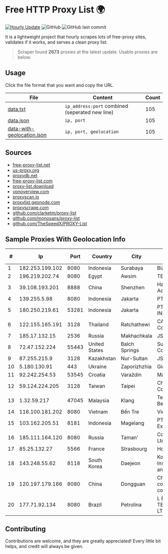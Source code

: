 
# Free HTTP Proxy List 🌍

[![Hourly Update](https://github.com/mertguvencli/http-proxy-list/actions/workflows/main.yml/badge.svg?branch=main)](https://github.com/mertguvencli/http-proxy-list/actions/workflows/main.yml)
![GitHub](https://img.shields.io/github/license/mertguvencli/http-proxy-list)
![GitHub last commit](https://img.shields.io/github/last-commit/mertguvencli/http-proxy-list)

It is a lightweight project that hourly scrapes lots of free-proxy sites, validates if it works, and serves a clean proxy list.


> Scraper found **2673** proxies at the latest update. Usable proxies are below.

## Usage

Click the file format that you want and copy the URL.


|File|Content|Count|
|----|-------|-----|
|[data.txt](https://raw.githubusercontent.com/mertguvencli/http-proxy-list/main/proxy-list/data.txt)|`ip_address:port` combined (seperated new line)|105|
|[data.json](https://raw.githubusercontent.com/mertguvencli/http-proxy-list/main/proxy-list/data.json)|`ip, port`|105|
|[data-with-geolocation.json](https://raw.githubusercontent.com/mertguvencli/http-proxy-list/main/proxy-list/data-with-geolocation.json)|`ip, port, geolocation`|105|

## Sources

* [free-proxy-list.net](https://free-proxy-list.net)
* [us-proxy.org](https://www.us-proxy.org)
* [proxydb.net](http://proxydb.net)
* [free-proxy-list.com](https://free-proxy-list.com/?page=&port=&type%5B%5D=http&type%5B%5D=https&up_time=0&search=Search)
* [proxy-list.download](https://www.proxy-list.download/HTTP)
* [vpnoverview.com](https://vpnoverview.com/privacy/anonymous-browsing/free-proxy-servers)
* [proxyscan.io](https://www.proxyscan.io)
* [proxylist.geonode.com](https://proxylist.geonode.com/api/proxy-list?limit=300&page=1&sort_by=lastChecked&sort_type=desc&protocols=http,https)
* [proxyscrape.com](https://api.proxyscrape.com/v2/?request=displayproxies&protocol=http&timeout=10000&country=all&ssl=all&anonymity=all)
* [github.com/clarketm/proxy-list](https://raw.githubusercontent.com/clarketm/proxy-list/master/proxy-list-raw.txt)
* [github.com/monosans/proxy-list](https://raw.githubusercontent.com/monosans/proxy-list/main/proxies/http.txt)
* [github.com/TheSpeedX/PROXY-List](https://raw.githubusercontent.com/TheSpeedX/PROXY-List/master/http.txt)


## Sample Proxies With Geolocation Info

|#|Ip|Port|Country|City|Internet Service Provider|
|-|--|----|-------|----|-------------------------|
|1|182.253.199.102|8080|Indonesia|Surabaya|Biznet Networks|
|2|196.219.202.74|8080|Egypt|Awsim|TE-AS|
|3|39.108.193.201|8888|China|Shenzhen|Hangzhou Alibaba Advertising Co|
|4|139.255.5.98|8080|Indonesia|Jakarta|PT. LINKNET|
|5|180.250.219.61|53281|Indonesia|Jakarta|PT. TELKOM INDONESIA|
|6|122.155.165.191|3128|Thailand|Ratchathewi|CAT Telecom Public Company Limited|
|7|185.17.132.15|2536|Russia|Makhachkala|JSC Elektrosvyaz|
|8|72.47.152.224|55443|United States|Balch Springs|Suddenlink Communications|
|9|87.255.215.9|3128|Kazakhstan|Nur-Sultan|JSC Transtelecom|
|10|5.180.130.91|443|Ukraine|Zaporizhzhia|Gigabit-Online LLC|
|11|92.242.254.53|53545|Croatia|Varaždin|Magic Net d.o.o|
|12|59.124.224.205|3128|Taiwan|Taipei|Chunghwa Telecom Co., Ltd.|
|13|1.32.59.217|47045|Malaysia|Klang|Telekom Malaysia Berhad|
|14|116.100.181.202|8080|Vietnam|Bến Tre|Viettel Corporation|
|15|103.162.205.51|8181|Indonesia|Magelang|PT Jaringan Inti Exadata|
|16|185.111.164.120|8080|Russia|Taman'|Comfort XXI Century Ltd.|
|17|85.25.132.27|5566|France|Strasbourg|Host Europe GmbH|
|18|143.248.55.62|8118|South Korea|Daejeon|Korea Advanced Institute of Science and Technology|
|19|120.197.179.166|8080|China|Dongguan|China Mobile communications corporation|
|20|177.71.92.134|8080|Brazil|Petrolina|L E M TELECOMUNICAÔÔES LTDA -ME|



## Contributing

Contributions are welcome, and they are greatly appreciated! Every
little bit helps, and credit will always be given.

